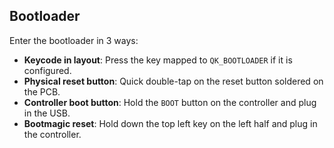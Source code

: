 ## Bootloader

Enter the bootloader in 3 ways:

- **Keycode in layout**: Press the key mapped to `QK_BOOTLOADER` if it is configured.
- **Physical reset button**: Quick double-tap on the reset button soldered on the PCB.
- **Controller boot button**: Hold the `BOOT` button on the controller and plug in the USB.
- **Bootmagic reset**: Hold down the top left key on the left half and plug in the controller.
